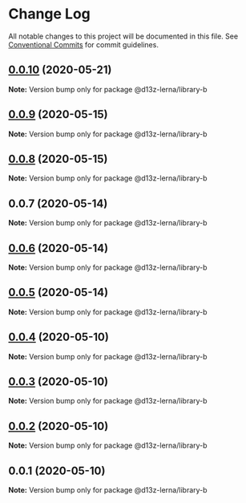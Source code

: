 # Change Log

All notable changes to this project will be documented in this file.
See [Conventional Commits](https://conventionalcommits.org) for commit guidelines.

## [0.0.10](https://github.com/dvelasquez/d13z-lerna/compare/@d13z-lerna/library-b@0.0.9...@d13z-lerna/library-b@0.0.10) (2020-05-21)

**Note:** Version bump only for package @d13z-lerna/library-b





## [0.0.9](https://github.com/dvelasquez/d13z-lerna/compare/@d13z-lerna/library-b@0.0.8...@d13z-lerna/library-b@0.0.9) (2020-05-15)

**Note:** Version bump only for package @d13z-lerna/library-b





## [0.0.8](https://github.com/dvelasquez/d13z-lerna/compare/@d13z-lerna/library-b@0.0.7...@d13z-lerna/library-b@0.0.8) (2020-05-15)

**Note:** Version bump only for package @d13z-lerna/library-b





## 0.0.7 (2020-05-14)

**Note:** Version bump only for package @d13z-lerna/library-b





## [0.0.6](https://github.com/dvelasquez/d13z-lerna/compare/@d13z-lerna/library-b@0.0.5...@d13z-lerna/library-b@0.0.6) (2020-05-14)

**Note:** Version bump only for package @d13z-lerna/library-b





## [0.0.5](https://github.com/dvelasquez/d13z-lerna/compare/@d13z-lerna/library-b@0.0.4...@d13z-lerna/library-b@0.0.5) (2020-05-14)

**Note:** Version bump only for package @d13z-lerna/library-b





## [0.0.4](https://github.com/dvelasquez/d13z-lerna/compare/@d13z-lerna/library-b@0.0.3...@d13z-lerna/library-b@0.0.4) (2020-05-10)

**Note:** Version bump only for package @d13z-lerna/library-b





## [0.0.3](https://github.com/dvelasquez/d13z-lerna/compare/@d13z-lerna/library-b@0.0.2...@d13z-lerna/library-b@0.0.3) (2020-05-10)

**Note:** Version bump only for package @d13z-lerna/library-b





## [0.0.2](https://github.com/dvelasquez/d13z-lerna/compare/@d13z-lerna/library-b@0.0.1...@d13z-lerna/library-b@0.0.2) (2020-05-10)

**Note:** Version bump only for package @d13z-lerna/library-b





## 0.0.1 (2020-05-10)

**Note:** Version bump only for package @d13z-lerna/library-b
